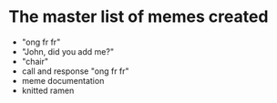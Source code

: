 # The master list of memes created

- "ong fr fr"
- "John, did you add me?"
- "chair"
- call and response "ong fr fr"
- meme documentation
- knitted ramen
